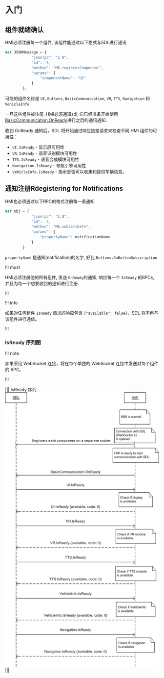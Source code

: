 ﻿# 入门

## 组件就绪确认

HMI必须注册每一个组件, 该组件能通过以下格式与SDL进行通讯

```javascript
var JSONMessage = {
            "jsonrpc": "2.0",
            "id": -1,
            "method": "MB.registerComponent",
            "params": {
                "componentName": "UI"
            }
        };
```

可能的组件名称是 `UI`, `Buttons`, `BasicCommunication`, `VR`, `TTS`, `Navigation` 和 `VehicleInfo`

一旦这些组件被注册, HMI必须通知sdl, 它已经准备开始使用[BasicCommunication.OnReady](../BasicCommunication/OnReady)进行之后的通讯通知.

收到 OnReady 通知后，SDL 将开始通过响应链接请求来检查不同 HMI 组件的可用性：

  * `UI.IsReady` - 显示屏可用性
  * `VR.IsReady` - 语音识别模块可用性
  * `TTS.IsReady` - 语音合成模块可用性
  * `Navigation.IsReady` - 导航引擎可用性
  * `VehicleInfo.IsReady` - 指示是否可以收集和提供车辆信息。
 
## 通知注册Rdegistering for Notifications

HMI也必须通过以下RPC的格式注册每一条通知

```javascript
var obj = {
            "jsonrpc": "2.0",
            "id": -1,
            "method": "MB.subscribeTo",
            "params": {
                "propertyName": notificationName
            }
        }
```

`propertyName` 是通知(notification)的名字, 好比 `Buttons.OnButtonSubscription`

!!! must

HMI必须注册他的所有组件, 发送 `OnReady`的通知, 响应每一个 `IsReady` 的RPCs, 并且为每一个想要收到的通知进行注册.

!!!

!!! info

如果对任何组件 `IsReady` 请求的响应包含 `{"available": false}`，SDL 将不再与该组件进行通信。

!!!

### IsReady 序列图

!!! note

如果采用 WebSocket 连接，将在每个单独的 WebSocket 连接中发送对每个组件的 RPC。

!!!

|||
IsReady 序列
![IsReady 序列](./assets/IsReadySequence.png)
|||
